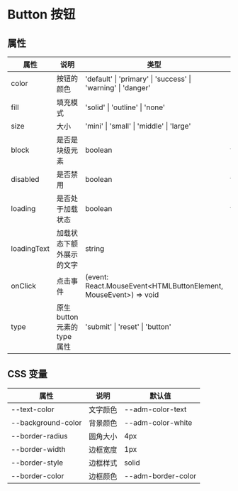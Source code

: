 # Button 按钮

<code src="./demos/index.tsx"></code>

## 属性

| 属性        | 说明                         | 类型                                                             | 默认值    |
| ----------- | ---------------------------- | ---------------------------------------------------------------- | --------- |
| color       | 按钮的颜色                   | 'default' \| 'primary' \| 'success' \| 'warning' \| 'danger'     | 'default' |
| fill        | 填充模式                     | 'solid' \| 'outline' \| 'none'                                   | 'solid'   |
| size        | 大小                         | 'mini' \| 'small' \| 'middle' \| 'large'                         | 'middle'  |
| block       | 是否是块级元素               | boolean                                                          | false     |
| disabled    | 是否禁用                     | boolean                                                          | false     |
| loading     | 是否处于加载状态             | boolean                                                          | false     |
| loadingText | 加载状态下额外展示的文字     | string                                                           | -         |
| onClick     | 点击事件                     | (event: React.MouseEvent<HTMLButtonElement, MouseEvent>) => void | -         |
| type        | 原生 button 元素的 type 属性 | 'submit' \| 'reset' \| 'button'                                  | -         |

## CSS 变量

| 属性               | 说明     | 默认值             |
| ------------------ | -------- | ------------------ |
| --text-color       | 文字颜色 | --adm-color-text   |
| --background-color | 背景颜色 | --adm-color-white  |
| --border-radius    | 圆角大小 | 4px                |
| --border-width     | 边框宽度 | 1px                |
| --border-style     | 边框样式 | solid              |
| --border-color     | 边框颜色 | --adm-border-color |
